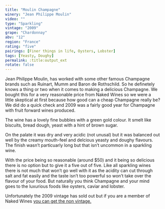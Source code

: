 ```yaml
---
title: "Moulin Champagne"
winery: "Jean Philippe Moulin"
video: ""
type: "Sparkling"
vintage: "2009"
grape: "Chardonnay"
abv: "12"
region: "France"
rating: "five"
pairings: [Finer things in life, Oysters, Lobster]
tags: [Yeasty, Doughy]
permalink: :title:output_ext
rotate: false
---
```


Jean Philippe Moulin, has worked with some other famous Champagne brands such as Ruinart, Mumm and Baron de Rothschild. So he definetely knows a thing or two when it comes to making a delicious Champagne. We bought this for a very reasonable price from Naked Wines so we were a little skeptical at first because how good can a cheap Champagne really be? We did do a quick check and 2009 was a fairly good year for Champagne with fruit forward wines produced. 

The wine has a lovely fine bubbles with a green gold colour. It smelt like biscuits, bread dough, yeast with a hint of brown sugar. 

On the palate it was dry and very acidic (not unusal) but it was balanced out well by the creamy mouth-feel and delcious yeasty and doughy flavours. The finish wasn&rsquo;t particuarly long but that isn&rsquo;t uncommon in a sparkling wine. 

With the price being so reasonable (around $50) and it being so delicious there is no option but to give it a five out of five. Like all sparkling wines there is not much that won&rsquo;t go well with it as the acidity can cut through salt and fat easily and the taste isn&rsquo;t too powerful so won&rsquo;t take over the flavour of your food. But naturally you think Champagne and your mind goes to the luxurious foods like oysters, caviar and lobster. 

Unfortunately the 2009 vintage has sold out but if you are a member of Naked Wines <a href="https://www.nakedwines.com.au/producers/jean-philippe-moulin" title="Buy Jean Philippe Moulin Wines" target="_blank">you can get the non vintage.</a>
